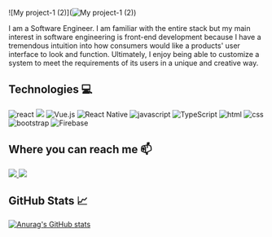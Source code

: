![My project-1 (2)](![My project-1 (2)](https://user-images.githubusercontent.com/64758150/231947900-2b9b8817-4ffe-43b3-961c-f813b9ba93af.png))


I am a Software Engineer. I am familiar with the entire stack but my main interest in software engineering is front-end development because I have a tremendous intuition into how consumers would like a products' user interface to look and function. Ultimately, I enjoy being able to customize a system to meet the requirements of its users in a unique and creative way.

<!--
**tazim-sikder/tazim-sikder** is a ✨ _special_ ✨ repository because its `README.md` (this file) appears on your GitHub profile.
Here are some ideas to get you started:

- 🔭 I’m currently working on ...
- 🌱 I’m currently learning ...
- 👯 I’m looking to collaborate on ...
- 🤔 I’m looking for help with ...
- 💬 Ask me about ...
- 📫 How to reach me: ...
- 😄 Pronouns: ...
- ⚡ Fun fact: ...
-->
<h2>Technologies 💻</h2>

![react](https://user-images.githubusercontent.com/64758150/171560256-33933164-c6b7-4d7b-9519-b2620b9c0004.svg)
![]("https://raw.githubusercontent.com/bablubambal/All_logo_and_pictures/1ac69ce5fbc389725f16f989fa53c62d6e1b4883/frameworks/nodejs.svg")
![Vue.js](https://img.shields.io/badge/vuejs-%2335495e.svg?style=for-the-badge&logo=vuedotjs&logoColor=%234FC08D)
![React Native](https://img.shields.io/badge/react_native-%2320232a.svg?style=for-the-badge&logo=react&logoColor=%2361DAFB)
![javascript](https://user-images.githubusercontent.com/64758150/171560261-a2c9898e-bf54-436d-bd11-d7601fd04de4.svg)
![TypeScript](https://img.shields.io/badge/typescript-%23007ACC.svg?style=for-the-badge&logo=typescript&logoColor=white)
![html](https://user-images.githubusercontent.com/64758150/171560274-f4b743aa-ec93-4327-b67f-53c86112a560.svg)
![css](https://user-images.githubusercontent.com/64758150/171560283-d246ef6e-a8be-471c-af63-1522c45b44a4.svg)
![bootstrap](https://user-images.githubusercontent.com/64758150/171561868-c695c5ad-b02b-4d19-ae61-52fafc68a34c.svg)
![Firebase](https://img.shields.io/badge/firebase-%23039BE5.svg?style=for-the-badge&logo=firebase)

<h2>Where you can reach me 📫</h2>

 <a href="mailto: tazimsikder100@gmail.com">
   <img src="https://img.shields.io/badge/-Gmail-c14438?style=flat&logo=Gmail&logoColor=red&link=mailto:tazimsikder100@gmail.com"/>
  </a>
  <a href="https://www.linkedin.com/in/tazim-sikder/">
   <img src="https://img.shields.io/badge/-LinkedIn-1D2226?style=flat&logo=Linkedin&logoColor=0077B5&link=https://www.linkedin.com/in/tazim-sikder/"/>
  </a>
 <h2> GitHub Stats 📈</h2> 
 
  [![Anurag's GitHub stats](https://github-readme-stats.vercel.app/api?username=tazim-sikder&theme=tokyonight)](https://github.com/tazim-sikder/github-readme-stats)
